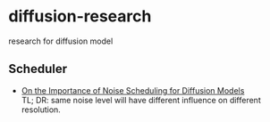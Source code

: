 # diffusion-research
research for diffusion model

## Scheduler
- [On the Importance of Noise Scheduling for Diffusion Models](https://arxiv.org/abs/2301.10972)  
TL; DR: same noise level will have different influence on different resolution.